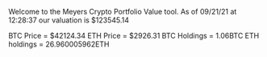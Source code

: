 Welcome to the Meyers Crypto Portfolio Value tool. 
As of 09/21/21 at 12:28:37 our valuation is $123545.14 

BTC Price = $42124.34
 ETH Price = $2926.31
BTC Holdings = 1.06BTC
 ETH holdings = 26.960005962ETH 
